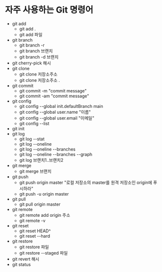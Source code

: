 # 자주 사용하는 Git 명령어
- git add
  - git add .
  - git add 파일
- git branch
  - git branch -r
  - git branch 브랜치
  - git branch -d 브랜치
- git cherry-pick 해시
- git clone 
  - git clone 저장소주소
  - git clone 저장소주소 .
- git commit
  - git commit -m "commit message"
  - git commit -am "commit message"
- git config
  - git config --global init.defaultBranch main
  - git config --global user.name "이름"
  - git config --global user.email "이메일"
  - git config --list
- git init
- git log
  - git log --stat
  - git log --oneline
  - git log --oneline --branches
  - git log --oneline --branches --graph
  - git log 브랜치1..브랜치2
- git merge
  - git merge 브랜치
- git push
  - git push origin master "로컬 저장소의 master를 원격 저장소인 origin에 푸시하라"
  - git push -u origin master
- git pull
  - git pull origin master
- git remote
  - git remote add origin 주소
  - git remote -v
- git reset
  - git reset HEAD^
  - git reset --hard
- git restore
  - git restore 파일
  - git restore --staged 파일
- git revert 해시
- git status
 

